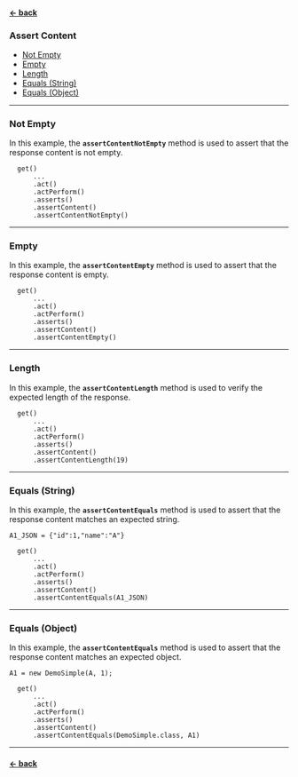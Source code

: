 #### [← back](../../README.md)

### Assert Content

- [Not Empty](#not-empty)
- [Empty](#empty)
- [Length](#length)
- [Equals (String)](#equals-string)
- [Equals (Object)](#equals-object)

---

### Not Empty

In this example, the **`assertContentNotEmpty`** method is used to assert that the response content
is not empty.

```
  get()
      ...
      .act()
      .actPerform()
      .asserts()
      .assertContent()
      .assertContentNotEmpty()
```

---

### Empty

In this example, the **`assertContentEmpty`** method is used to assert that the response content
is empty.

```
  get()
      ...
      .act()
      .actPerform()
      .asserts()
      .assertContent()
      .assertContentEmpty()
```

---

### Length

In this example, the **`assertContentLength`** method is used to verify the expected length of the
response.

```
  get()
      ...
      .act()
      .actPerform()
      .asserts()
      .assertContent()
      .assertContentLength(19)
```

---

### Equals (String)

In this example, the **`assertContentEquals`** method is used to assert that the response content
matches an expected string.

```
A1_JSON = {"id":1,"name":"A"}
```

```
  get()
      ...
      .act()
      .actPerform()
      .asserts()
      .assertContent()
      .assertContentEquals(A1_JSON)
```

---

### Equals (Object)

In this example, the **`assertContentEquals`** method is used to assert that the response content
matches an expected object.

```
A1 = new DemoSimple(A, 1);
```

```
  get()
      ...
      .act()
      .actPerform()
      .asserts()
      .assertContent()
      .assertContentEquals(DemoSimple.class, A1)
```

---

#### [← back](../../README.md)